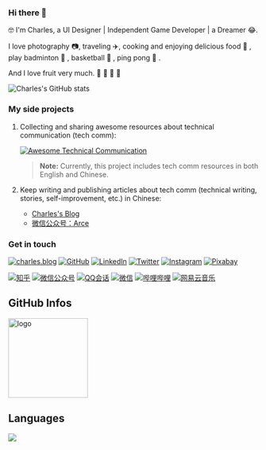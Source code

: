  ### Hi there 👋

🤓 I'm Charles, a UI Designer | Independent Game Developer | a Dreamer 😂.

 I love photography 📷, traveling ✈️, cooking and enjoying delicious food 🥘 , play badminton 🏸 , basketball 🏀 , ping pong 🏓 .

And I love fruit very much. 🍎 🍓 🥭 🥝

![Charles's GitHub stats](https://github-readme-stats.vercel.app/api?username=charles0122&show_icons=true&theme=tokyonight)

### My side projects

1. Collecting and sharing awesome resources about technical communication (tech comm):

   [![Awesome Technical Communication](https://github-readme-stats.vercel.app/api/pin?username=lilin90&repo=awesome-technical-communication&theme=tokyonight)](https://github.com/lilin90/awesome-technical-communication)

   > **Note:** Currently, this project includes tech comm resources in both English and Chinese.

2. Keep writing and publishing articles about tech comm (technical writing, stories, self-improvement, etc.) in Chinese:

   - [Charles's Blog](https://charles0122.github.io/)
    - [微信公众号：Arce](https://gitee.com/charles0122/picgocloud/raw/master/wechat_qrcode_scan_to_follow.png)


### Get in touch

[![charles.blog](https://img.shields.io/badge/charles.me-orange)](https://charles0122.github.io/)
[![GitHub](https://img.shields.io/badge/GitHub-grey?logo=github)](https://github.com/lilin90)
[![LinkedIn](https://img.shields.io/badge/LinkedIn-blue?logo=linkedin)](https://www.linkedin.com/in/lilian-lee-54305777/)
[![Twitter](https://img.shields.io/badge/Twitter-white?logo=twitter)](https://twitter.com/lilianlee90/)
[![Instagram](https://img.shields.io/badge/Instagram-white?logo=instagram)](https://www.instagram.com/lilianlee.me/)
[![Pixabay](https://img.shields.io/badge/Pixabay-white?logo=pixabay)](https://pixabay.com/zh/users/lilian90-1322641/)

[![知乎](https://img.shields.io/badge/知乎-white?logo=zhihu)](https://www.zhihu.com/people/charles0122)
[![微信公众号](https://img.shields.io/badge/微信公众号-white?logo=wechat)](#)
[![QQ会话](https://img.shields.io/badge/QQ-grey?logo=TencentQQ)](http://wpa.qq.com/msgrd?v=3&uin=756337520&site=qq&menu=yes)
[![微信](https://img.shields.io/badge/微信-white?logo=wechat)](http://wpa.weixin.com/msgrd?v=3&uin=charles010122&site=weixin&menu=yes)
[![哔哩哔哩](https://img.shields.io/badge/bilibili-white?logo=Bilibili)](https://space.bilibili.com/223987409)
[![网易云音乐](https://img.shields.io/badge/网易云-white?logo=AppleMusic)](https://music.163.com/#/user/home?id=1331469391)

## GitHub Infos
<img src="https://github-profile-trophy.vercel.app/?username=charles0122&theme=tokyonight&column=7" alt="logo" height="160px" align="center" style="margin: auto;" />

## Languages
<a href="https://github.com/duktig666">
  <img src="https://github-readme-stats.vercel.app/api/top-langs/?username=charles0122&theme=tokyonight" />
</a>

